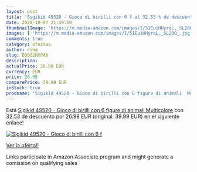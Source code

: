 ```yaml
---
layout: post
title: 'Sigikid 49520 - Gioco di birilli con 6 f al 32.53 % de descuento'
date: 2020-10-07 21:49:19
thumbnailImage: 'https://m.media-amazon.com/images/I/51EuiHHyrqL._SL200_.jpg'
images: [ 'https://m.media-amazon.com/images/I/51EuiHHyrqL._SL200_.jpg' ]
comments: true
category: ofertas
author: ring
slug: B0002HXPA8
description:
actualPrice: 26.98 EUR
currency: EUR
price: 26.98
comparePrice: 39.99 EUR
inStock: true
prodname: 'Sigikid 49520 - Gioco di birilli con 6 figure di animali  Multicolore'
---
```


Está [Sigikid 49520 - Gioco di birilli con 6 figure di animali  Multicolore](https://www.amazon.it/dp/B0002HXPA8/?tag=tolees00-21) con 32.53 de descuento por 26.98 EUR (original: 39.99 EUR) en el siguiente enlace!

[![Sigikid 49520 - Gioco di birilli con 6 f](https://m.media-amazon.com/images/I/51EuiHHyrqL._SL200_.jpg)](https://www.amazon.it/dp/B0002HXPA8/?tag=tolees00-21)

[Ver la oferta!!](https://www.amazon.it/dp/B0002HXPA8/?tag=tolees00-21)

Links participate in Amazon Associate program and might generate a comission on qualifying sales


